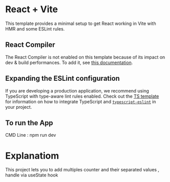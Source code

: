 # React + Vite

This template provides a minimal setup to get React working in Vite with HMR and some ESLint rules.


## React Compiler

The React Compiler is not enabled on this template because of its impact on dev & build performances. To add it, see [this documentation](https://react.dev/learn/react-compiler/installation).

## Expanding the ESLint configuration

If you are developing a production application, we recommend using TypeScript with type-aware lint rules enabled. Check out the [TS template](https://github.com/vitejs/vite/tree/main/packages/create-vite/template-react-ts) for information on how to integrate TypeScript and [`typescript-eslint`](https://typescript-eslint.io) in your project.

## To run the App
CMD Line :  npm run dev


# Explanatiom
This project lets you to add multiples counter and their separated values , handle via useState hook
